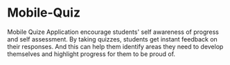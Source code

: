 # Mobile-Quiz
Mobile Quize Application encourage students' self awareness of progress and self assessment. By taking quizzes, students get instant feedback on their responses. And this can help them identify areas they need to develop themselves and highlight progress for them to be proud of.
